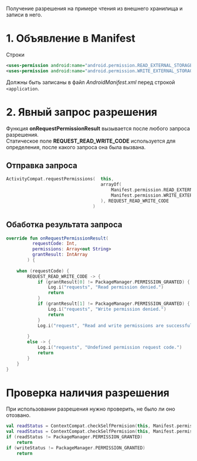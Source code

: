 Получение разрешения на примере чтения из внешнего хранилища и записи в него.
# 1. Объявление в Manifest
Строки
```xml
<uses-permission android:name="android.permission.READ_EXTERNAL_STORAGE"/>
<uses-permission android:name="android.permission.WRITE_EXTERNAL_STORAGE"/>
```
Должны быть записаны в файл _AndroidManifest.xml_ перед строкой ```<application```.
# 2. Явный запрос разрешения
Функция __onRequestPermissionResult__ вызывается после любого запроса разрешения.<br>
Статическое поле __REQUEST_READ_WRITE_CODE__ используется для определения, после какого запроса она была вызвана.<br>
## Отправка запроса
```Kotlin
ActivityCompat.requestPermissions(  this,
                                    arrayOf(
                                        Manifest.permission.READ_EXTERNAL_STORAGE,
                                        Manifest.permission.WRITE_EXTERNAL_STORAGE
                                    ), REQUEST_READ_WRITE_CODE
                                 )
```
## Обаботка результата запроса
```Kotlin
override fun onRequestPermissionResult(
          requestCode: Int,
          permissions: Array<out String>
          grantResult: IntArray
        ) {
 
    when (requestCode) {
        REQUEST_READ_WRITE_CODE -> {
            if (grantResult[0] != PackageManager.PERMISSION_GRANTED) {
                Log.i("requests", "Read permission denied.")
                return
            }
            if (grantResult[1] != PackageManager.PERMISSION_GRANTED) {
                Log.i("requests", "Write permission denied.")
                return
            }
            Log.i("request", "Read and write permissions are successfully granted.")
            
        }
        else -> {
            Log.i("requests", "Undefined permission request code.")
            return
        }
    }
}
```
# Проверка наличия разрешения
При использовании разрешения нужно проверить, не было ли оно отозвано.
```Kotlin
val readStatus = ContextCompat.checkSelfPermision(this, Manifest.permision.READ_EXTERNAL_STORAGE)
val readStatus = ContextCompat.checkSelfPermision(this, Manifest.permision.READ_EXTERNAL_STORAGE)
if (readStatus != PackageManager.PERMISSION_GRANTED)
    return
if (writeStatus != PackageManager.PERMISSION_GRANTED)
    return
```

